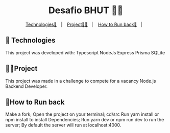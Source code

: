 <p align = "center" >
  <h1 align="center">Desafio BHUT 🧑‍💻 </h1>
</p>

<p align="center">
  <a href="#-Technologies">Technologies🚀</a>&nbsp;&nbsp;&nbsp;|&nbsp;&nbsp;&nbsp;
  <a href="#-Project">Project🧑‍💻</a>&nbsp;&nbsp;&nbsp;|&nbsp;&nbsp;&nbsp;
    <a href="#-How-to-Run-back">How to Run back🏃</a>&nbsp;&nbsp;&nbsp;|&nbsp;&nbsp;&nbsp;
</p>

## 🚀 Technologies
This project was developed with:
Typescript
NodeJs
Express
Prisma
SQLite

## 🧑‍💻Project
This project was made in a challenge to compete for a vacancy Node.js Backend Developer.

## 🏃How to Run back
Make a fork;
Open the project on your terminal;
cd/src
Run yarn install or npm install to install Dependencies;
Run yarn dev or npm run dev to run the server;
By default the server will run at localhost:4000.
